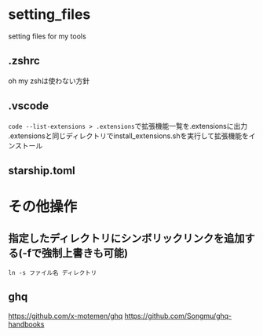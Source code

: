 # setting_files
setting files for my tools

## .zshrc
oh my zshは使わない方針

## .vscode

`code --list-extensions > .extensions`で拡張機能一覧を.extensionsに出力  
.extensionsと同じディレクトリでinstall_extensions.shを実行して拡張機能をインストール

## starship.toml


# その他操作
## 指定したディレクトリにシンボリックリンクを追加する(-fで強制上書きも可能)
`ln -s ファイル名 ディレクトリ`

## ghq
https://github.com/x-motemen/ghq
https://github.com/Songmu/ghq-handbooks


